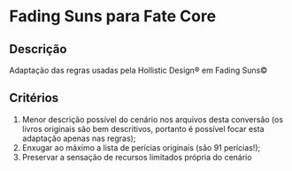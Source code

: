# Fading Suns para Fate Core

## Descrição
Adaptação das regras usadas pela Hollistic Design® em Fading Suns©

## Critérios
1. Menor descrição possível do cenário nos arquivos desta conversão (os livros originais são bem descritivos, portanto é possível focar esta adaptação apenas nas regras);
1. Enxugar ao máximo a lista de perícias originais (são 91 perícias!);
1. Preservar a sensação de recursos limitados própria do cenário
